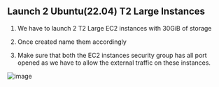 ## Launch 2 Ubuntu(22.04) T2 Large Instances

1) We have to launch 2 T2 Large EC2 instances with 30GiB of storage

2) Once created name them accordingly

3) Make sure that both the EC2 instances security group has all port opened as we have to allow the external traffic on these instances.

![image](https://github.com/user-attachments/assets/5e76ad81-857f-4b41-a049-79869ac3bb5c)

